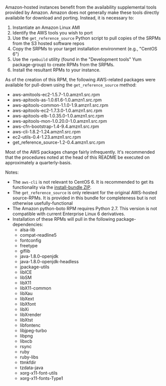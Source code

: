 Amazon-hosted instances benefit from the availability supplemental tools provided by Amazon. Amazon does not generally make these tools directly availabile for download and porting. Instead, it is necessary to:

1. Instantiate an Amazon Linux AMI
2. Identify the AWS tools you wish to port
3. Use the `get_reference_source` Python script to pull copies of the SRPMs from the S3 hosted software repos
4. Copy the SRPMs to your target installation environment (e.g., "CentOS 6")
5. Use the `rpmbuild` utility (found in the "Development tools" Yum package-group) to create RPMs from the SRPMs.
6. Install the resultant RPMs to your instance.

As of the creation of this RPM, the following AWS-related packages were available for pull-down using the `get_reference_source` method:

* aws-amitools-ec2-1.5.7-1.0.amzn1.src.rpm
* aws-apitools-as-1.0.61.6-1.0.amzn1.src.rpm
* aws-apitools-common-1.1.0-1.9.amzn1.src.rpm
* aws-apitools-ec2-1.7.3.0-1.0.amzn1.src.rpm
* aws-apitools-elb-1.0.35.0-1.0.amzn1.src.rpm
* aws-apitools-mon-1.0.20.0-1.0.amzn1.src.rpm
* aws-cfn-bootstrap-1.4-9.4.amzn1.src.rpm
* aws-cli-1.8.2-1.24.amzn1.src.rpm
* ec2-utils-0.4-1.23.amzn1.src.rpm
* get_reference_source-1.2-0.4.amzn1.src.rpm

Most of the AWS packages change fairly infrequently. It's recommended that the procedures noted at the head of this README be executed on approximately a quarterly-basis.

Notes:
* The `aws-cli` is not relevant to CentOS 6. It is recommended to get its functionality via the [install-bundle ZIP](http://docs.aws.amazon.com/cli/latest/userguide/installing.html).
* The `get_reference_source` is only relevant for the original AWS-hosted source-RPMs. It is provided in this bundle for completeness but is not otherwise usefully-functional
* The Amazon python-boto RPM requires Python 2.7. This version is not compatible with current Enterprise Linux 6 derivatives.
* Installation of these RPMs will pull in the following package-dependencies:
  * alsa-lib
  * compat-readline5
  * fontconfig
  * freetype
  * giflib
  * java-1.8.0-openjdk
  * java-1.8.0-openjdk-headless
  * jpackage-utils
  * libICE
  * libSM
  * libX11
  * libX11-common
  * libXau
  * libXext
  * libXfont
  * libXi
  * libXrender
  * libXtst
  * libfontenc
  * libjpeg-turbo
  * libpng
  * libxcb
  * rsync
  * ruby
  * ruby-libs
  * ttmkfdir
  * tzdata-java
  * xorg-x11-font-utils
  * xorg-x11-fonts-Type1
